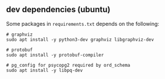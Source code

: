 ## dev dependencies (ubuntu)
Some packages in `requirements.txt` depends on the following:
```shell
# graphviz
sudo apt install -y python3-dev graphviz libgraphviz-dev

# protobuf
sudo apt install -y protobuf-compiler

# pg_config for psycopg2 required by ord_schema
sudo apt install -y libpq-dev
```